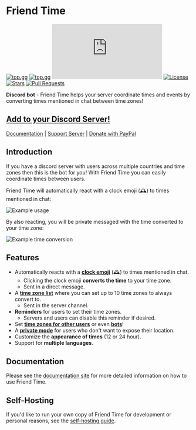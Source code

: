 # Friend Time

[![top.gg](https://top.gg/api/widget/status/471091072546766849.svg?noavatar=true)](https://top.gg/bot/471091072546766849)
[![top.gg](https://top.gg/api/widget/servers/471091072546766849.svg?noavatar=true)](https://top.gg/bot/471091072546766849)
[![discord.js](https://img.shields.io/github/package-json/dependency-version/KevinNovak/Friend-Time/discord.js)](https://discord.js.org/)
[![License](https://img.shields.io/badge/license-Apache%202.0%20with%20Commons%20Clause-blue)](https://commonsclause.com/)
[![Stars](https://img.shields.io/github/stars/KevinNovak/Friend-Time.svg)](https://github.com/KevinNovak/Friend-Time/stargazers)
[![Pull Requests](https://img.shields.io/badge/Pull%20Requests-Welcome!-brightgreen)](https://github.com/KevinNovak/Friend-Time/pulls)

**Discord bot** - Friend Time helps your server coordinate times and events by converting times mentioned in chat between time zones!

## [Add to your Discord Server!](https://discord.com/oauth2/authorize?client_id=471091072546766849&scope=bot%20applications.commands&permissions=85056)

[Documentation](https://novakevin.gitbook.io/friend-time/) \| [Support Server](https://discord.gg/GQcBR8e) \| [Donate with PayPal](https://www.paypal.com/cgi-bin/webscr?cmd=_donations&business=EW389DYYSS4FC)

## Introduction

If you have a discord server with users across multiple countries and time zones then this is the bot for you! With Friend Time you can easily coordinate times between users.

Friend Time will automatically react with a clock emoji \(🕰️\) to times mentioned in chat:

![Example usage](https://i.imgur.com/pm9nCJG.png)

By also reacting, you will be private messaged with the time converted to your time zone:

![Example time conversion](https://i.imgur.com/wMsXvL3.png)

## Features

-   Automatically reacts with a [**clock emoji**](https://novakevin.gitbook.io/friend-time/time-conversions#1-convert-to-your-time-zone) \(️️🕰️\) to times mentioned in chat.
    -   Clicking the clock emoji **converts the time** to your time zone.
    -   Sent in a direct message.
-   A [**time zone list**](https://novakevin.gitbook.io/friend-time/time-conversions#2-convert-to-list-of-time-zones) where you can set up to 10 time zones to always convert to.
    -   Sent in the server channel.
-   **Reminders** for users to set their time zones.
    -   Servers and users can disable this reminder if desired.
-   Set [**time zones for other users**](https://novakevin.gitbook.io/friend-time/commands/user-commands/set#setup-for-another-user) or even [**bots**](https://novakevin.gitbook.io/friend-time/commands/user-commands/set#setup-for-a-bot)!
-   A [**private mode**](https://novakevin.gitbook.io/friend-time/settings/user-settings/private-mode) for users who don't want to expose their location.
-   Customize the **appearance of times** \(12 or 24 hour\).
-   Support for **multiple languages**.

## Documentation

Please see the [documentation site](https://novakevin.gitbook.io/friend-time/) for more detailed information on how to use Friend Time.

## Self-Hosting

If you'd like to run your own copy of Friend Time for development or personal reasons, see the [self-hosting guide](https://novakevin.gitbook.io/friend-time/misc/self-hosting).
